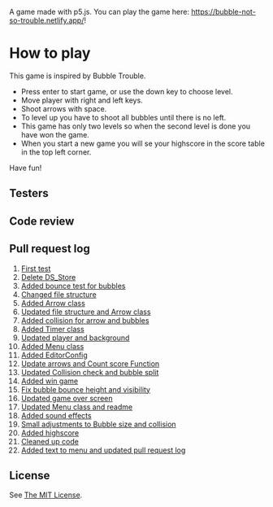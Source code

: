 A game made with p5.js. You can play the game here: https://bubble-not-so-trouble.netlify.app/!

# How to play
This game is inspired by Bubble Trouble. 

- Press enter to start game, or use the down key to choose level.
- Move player with right and left keys.
- Shoot arrows with space.
- To level up you have to shoot all bubbles until there is no left.
- This game has only two levels so when the second level is done you have won the game. 
- When you start a new game you will se your highscore in the score table in the top left corner.

Have fun!

## Testers


## Code review


## Pull request log 

1. [First test](https://github.com/emeliepetersson/game-over/pull/1)
2. [Delete DS_Store](https://github.com/emeliepetersson/game-over/pull/2)
3. [Added bounce test for bubbles](https://github.com/emeliepetersson/game-over/pull/3)
4. [Changed file structure](https://github.com/emeliepetersson/game-over/pull/4)
5. [Added Arrow class](https://github.com/emeliepetersson/game-over/pull/5)
6. [Updated file structure and Arrow class](https://github.com/emeliepetersson/game-over/pull/6)
7. [Added collision for arrow and bubbles](https://github.com/emeliepetersson/game-over/pull/7)
8. [Added Timer class](https://github.com/emeliepetersson/game-over/pull/8)
9. [Updated player and background](https://github.com/emeliepetersson/game-over/pull/9)
10. [Added Menu class](https://github.com/emeliepetersson/game-over/pull/10)
11. [Added EditorConfig](https://github.com/emeliepetersson/game-over/pull/11)
12. [Update arrows and Count score Function](https://github.com/emeliepetersson/game-over/pull/12)
13. [Updated Collision check and bubble split](https://github.com/emeliepetersson/game-over/pull/13)
14. [Added win game](https://github.com/emeliepetersson/game-over/pull/14)
15. [Fix bubble bounce height and visibility](https://github.com/emeliepetersson/game-over/pull/15)
16. [Updated game over screen](https://github.com/emeliepetersson/game-over/pull/16)
17. [Updated Menu class and readme](https://github.com/emeliepetersson/game-over/pull/17)
18. [Added sound effects](https://github.com/emeliepetersson/game-over/pull/18)
19. [Small adjustments to Bubble size and collision](https://github.com/emeliepetersson/game-over/pull/19)
20. [Added highscore](https://github.com/emeliepetersson/game-over/pull/20)
21. [Cleaned up code](https://github.com/emeliepetersson/game-over/pull/21)
22. [Added text to menu and updated pull request log](https://github.com/emeliepetersson/game-over/pull/22)

## License
See [The MIT License](https://github.com/emeliepetersson/game-over/blob/master/LICENSE).
